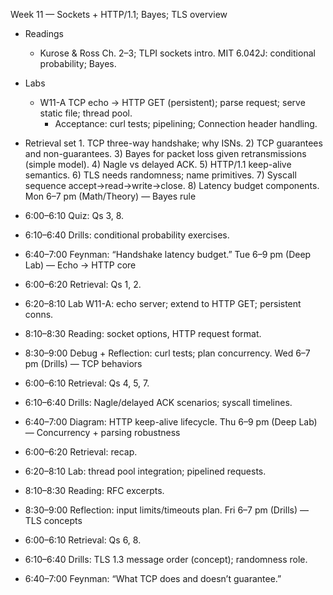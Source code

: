 Week 11 — Sockets + HTTP/1.1; Bayes; TLS overview

- Readings
  - Kurose & Ross Ch. 2–3; TLPI sockets intro. MIT 6.042J: conditional probability; Bayes.
- Labs
  - W11-A TCP echo → HTTP GET (persistent); parse request; serve static file; thread pool.
    - Acceptance: curl tests; pipelining; Connection header handling.
- Retrieval set 1. TCP three-way handshake; why ISNs. 2) TCP guarantees and non-guarantees. 3) Bayes for packet loss given retransmissions (simple model). 4) Nagle vs delayed ACK. 5) HTTP/1.1 keep-alive semantics. 6) TLS needs randomness; name primitives. 7) Syscall sequence accept→read→write→close. 8) Latency budget components.
  Mon 6–7 pm (Math/Theory) — Bayes rule

- 6:00–6:10 Quiz: Qs 3, 8.
- 6:10–6:40 Drills: conditional probability exercises.
- 6:40–7:00 Feynman: “Handshake latency budget.”
  Tue 6–9 pm (Deep Lab) — Echo → HTTP core

- 6:00–6:20 Retrieval: Qs 1, 2.
- 6:20–8:10 Lab W11-A: echo server; extend to HTTP GET; persistent conns.
- 8:10–8:30 Reading: socket options, HTTP request format.
- 8:30–9:00 Debug + Reflection: curl tests; plan concurrency.
  Wed 6–7 pm (Drills) — TCP behaviors

- 6:00–6:10 Retrieval: Qs 4, 5, 7.
- 6:10–6:40 Drills: Nagle/delayed ACK scenarios; syscall timelines.
- 6:40–7:00 Diagram: HTTP keep-alive lifecycle.
  Thu 6–9 pm (Deep Lab) — Concurrency + parsing robustness

- 6:00–6:20 Retrieval: recap.
- 6:20–8:10 Lab: thread pool integration; pipelined requests.
- 8:10–8:30 Reading: RFC excerpts.
- 8:30–9:00 Reflection: input limits/timeouts plan.
  Fri 6–7 pm (Drills) — TLS concepts

- 6:00–6:10 Retrieval: Qs 6, 8.
- 6:10–6:40 Drills: TLS 1.3 message order (concept); randomness role.
- 6:40–7:00 Feynman: “What TCP does and doesn’t guarantee.”
